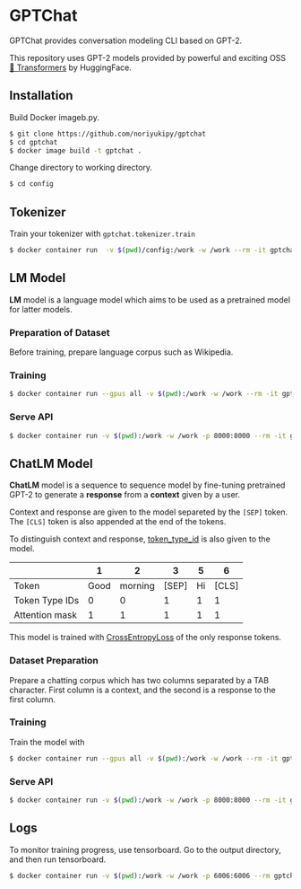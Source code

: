 # GPTChat

GPTChat provides conversation modeling CLI based on GPT-2.

This repository uses GPT-2 models provided by powerful and exciting OSS [🤗 Transformers](https://github.com/huggingface/transformers) by HuggingFace.

## Installation

Build Docker imageb.py.

```sh
$ git clone https://github.com/noriyukipy/gptchat
$ cd gptchat
$ docker image build -t gptchat .
```

Change directory to working directory.

```sh
$ cd config
```

## Tokenizer

Train your tokenizer with `gptchat.tokenizer.train`

```sh
$ docker container run  -v $(pwd)/config:/work -w /work --rm -it gptchat python -m gptchat.tokenizer.train --config=tokenizer/config.yaml
```

## LM Model

**LM** model is a language model which aims to be used as a pretrained model for latter models.

### Preparation of Dataset

Before training, prepare language corpus such as Wikipedia.

### Training

```sh
$ docker container run --gpus all -v $(pwd):/work -w /work --rm -it gptchat python -m gptchat.lm.train --config=lm/config.yaml
```

### Serve API

```sh
$ docker container run -v $(pwd):/work -w /work -p 8000:8000 --rm -it gptchat python -m gptchat.lm.serve_api --config=lm/config.yaml --host=0.0.0.0 --port=8000
```

## ChatLM Model

**ChatLM** model is a sequence to sequence model by fine-tuning pretrained GPT-2 to generate a **response** from a **context** given by a user.

Context and response are given to the model separeted by the `[SEP]` token.
The `[CLS]` token is also appended at the end of the tokens.

To distinguish context and response, [token_type_id](https://huggingface.co/transformers/glossary.html#token-type-ids) is also given to the model.

|                | 1       | 2       | 3     | 5       | 6     |
| ---            | ---     | ---     | ---   | ---     | ---   |
| Token          | Good    | morning | [SEP] | Hi      | [CLS] |
| Token Type IDs | 0       | 0       | 1     | 1       | 1     |
| Attention mask | 1       | 1       | 1     | 1       | 1     |

This model is trained with [CrossEntropyLoss](https://pytorch.org/docs/stable/nn.html#crossentropyloss) of the only response tokens.

### Dataset Preparation

Prepare a chatting corpus which has two columns separated by a TAB character.
First column is a context, and the second is a response to the first column.

### Training

Train the model with

```sh
$ docker container run --gpus all -v $(pwd):/work -w /work --rm -it gptchat python -m gptchat.chatlm.train --config=chatlm/config.yaml
```

### Serve API

```sh
$ docker container run -v $(pwd):/work -w /work -p 8000:8000 --rm -it gptchat python -m gptchat.chatlm.serve_api --config=chatlm/config.yaml --host=0.0.0.0 --port=8000
```

## Logs

To monitor training progress, use tensorboard. Go to the output directory, and then run tensorboard.

```sh
$ docker container run -v $(pwd):/work -w /work -p 6006:6006 --rm gptchat tensorboard --logdir . --host=0.0.0.0
```
